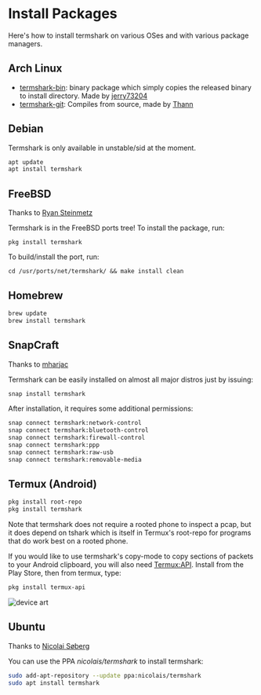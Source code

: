 # Install Packages

Here's how to install termshark on various OSes and with various package managers.

## Arch Linux

- [termshark-bin](https://aur.archlinux.org/packages/termshark-bin): binary
  package which simply copies the released binary to install directory. Made by
  [jerry73204](https://github.com/jerry73204)
- [termshark-git](https://aur.archlinux.org/packages/termshark-git): Compiles
  from source, made by [Thann](https://github.com/Thann) 

## Debian

Termshark is only available in unstable/sid at the moment.

```bash
apt update
apt install termshark
```

## FreeBSD

Thanks to [Ryan Steinmetz](https://github.com/zi0r)

Termshark is in the FreeBSD ports tree!  To install the package, run:

```pkg install termshark```

To build/install the port, run:

```cd /usr/ports/net/termshark/ && make install clean```

## Homebrew

```bash
brew update
brew install termshark
```

## SnapCraft

Thanks to [mharjac](https://github.com/mharjac)

Termshark can be easily installed on almost all major distros just by issuing: 

```bash
snap install termshark
```

After installation, it requires some additional permissions:

```bash
snap connect termshark:network-control
snap connect termshark:bluetooth-control
snap connect termshark:firewall-control
snap connect termshark:ppp
snap connect termshark:raw-usb
snap connect termshark:removable-media
```

## Termux (Android)

```bash
pkg install root-repo
pkg install termshark
```
Note that termshark does not require a rooted phone to inspect a pcap, but it does depend on tshark which is itself in Termux's root-repo for programs that do work best on a rooted phone.

If you would like to use termshark's copy-mode to copy sections of packets to your Android clipboard, you will also need [Termux:API](https://play.google.com/store/apps/details?id=com.termux.api&hl=en_US). Install from the Play Store, then from termux, type:

```bash
pkg install termux-api
```

![device art](https://drive.google.com/uc?export=view&id=1RzilBvj5YFsSqv72kO6yOD0Oil88mwp3)

## Ubuntu

Thanks to [Nicolai Søberg](https://github.com/NicolaiSoeborg)

You can use the PPA *nicolais/termshark* to install termshark:

```bash
sudo add-apt-repository --update ppa:nicolais/termshark
sudo apt install termshark
```


